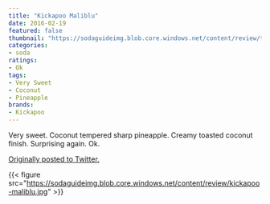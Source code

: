 ```yaml
---
title: "Kickapoo Maliblu"
date: 2016-02-19
featured: false
thumbnail: "https://sodaguideimg.blob.core.windows.net/content/review/thumbs/kickapoo-maliblu.jpg"
categories:
- soda
ratings:
- Ok
tags:
- Very Sweet
- Coconut
- Pineapple
brands:
- Kickapoo
---
```


Very sweet. Coconut tempered sharp pineapple. Creamy toasted coconut finish. Surprising again. Ok.

[Originally posted to Twitter.](https://twitter.com/Cavorter/status/700729778085625856)

{{< figure src="https://sodaguideimg.blob.core.windows.net/content/review/kickapoo-maliblu.jpg" >}}

